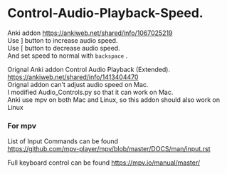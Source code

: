 # Control-Audio-Playback-Speed.  
Anki addon https://ankiweb.net/shared/info/1067025219  
Use ] button to increase audio speed.    
Use [ button to decrease audio speed.      
And set speed to normal with ```backspace``` .
 
Orignal Anki addon Control Audio Playback (Extended).  
https://ankiweb.net/shared/info/1413404470   
Orignal addon can't adjust audio speed on Mac.    
I modified Audio_Controls.py so that it can work on Mac.    
Anki use mpv on both Mac and Linux, so this addon should also work on Linux

### For mpv    
List of Input Commands can be found    
https://github.com/mpv-player/mpv/blob/master/DOCS/man/input.rst   
   
Full keyboard control can be found https://mpv.io/manual/master/
